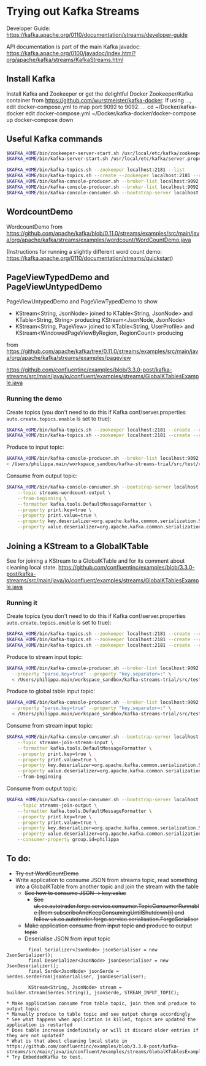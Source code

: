 # Trying out Kafka Streams

Developer Guide: https://kafka.apache.org/0110/documentation/streams/developer-guide

API documentation is part of the main Kafka javadoc: https://kafka.apache.org/0100/javadoc/index.html?org/apache/kafka/streams/KafkaStreams.html

## Install Kafka

Install Kafka and Zookeeper or get the delightful Docker Zookeeper/Kafka container from https://github.com/wurstmeister/kafka-docker.
If using ..., edit docker-compose.yml to map port 9092 to 9092.
...
cd ~/Docker/kafka-docker
edit docker-compose.yml
~/Docker/kafka-docker/docker-compose up
docker-compose down


## Useful Kafka commands

```bash
$KAFKA_HOME/bin/zookeeper-server-start.sh /usr/local/etc/kafka/zookeeper.properties
$KAFKA_HOME/bin/kafka-server-start.sh /usr/local/etc/kafka/server.properties

$KAFKA_HOME/bin/kafka-topics.sh --zookeeper localhost:2181 --list
$KAFKA_HOME/bin/kafka-topics.sh --create --zookeeper localhost:2181 --replication-factor 1 --partitions 1 --topic $1
$KAFKA_HOME/bin/kafka-console-producer.sh --broker-list localhost:9092 --topic $1
$KAFKA_HOME/bin/kafka-console-producer.sh --broker-list localhost:9092 --topic $1 < input_file.txt
$KAFKA_HOME/bin/kafka-console-consumer.sh --bootstrap-server localhost:9092 --consumer-property group.id=philippa --topic $1
```
## WordcountDemo

WordcountDemo from https://github.com/apache/kafka/blob/0.11.0/streams/examples/src/main/java/org/apache/kafka/streams/examples/wordcount/WordCountDemo.java

(Instructions for running a slightly different word count demo: https://kafka.apache.org/0110/documentation/streams/quickstart)

## PageViewTypedDemo and PageViewUntypedDemo

PageViewUntypedDemo and PageViewTypedDemo to show 
* KStream<String, JsonNode> joined to KTable<String, JsonNode> and KTable<String, String>
  producing KStream<JsonNode, JsonNode>
* KStream<String, PageView> joined to KTable<String, UserProfile> and KStream<WindowedPageViewByRegion, RegionCount>
  producing 

from https://github.com/apache/kafka/tree/0.11.0/streams/examples/src/main/java/org/apache/kafka/streams/examples/pageview

https://github.com/confluentinc/examples/blob/3.3.0-post/kafka-streams/src/main/java/io/confluent/examples/streams/GlobalKTablesExample.java

### Running the demo

Create topics (you don't need to do this if Kafka conf/server.properties `auto.create.topics.enable` is set to true):
```bash
$KAFKA_HOME/bin/kafka-topics.sh --zookeeper localhost:2181 --create --replication-factor 1 --partitions 1 --topic streams-plaintext-input
$KAFKA_HOME/bin/kafka-topics.sh --zookeeper localhost:2181 --create --replication-factor 1 --partitions 1 --topic streams-wordcount-output
```
Produce to input topic:
```bash
$KAFKA_HOME/bin/kafka-console-producer.sh --broker-list localhost:9092 --topic streams-plaintext-input \
< /Users/philippa.main/workspace_sandbox/kafka-streams-trial/src/test/resources/pm/kafkastreams/examples/wordcount/WordCountDemoInput.txt
```
Consume from output topic:
```bash
$KAFKA_HOME/bin/kafka-console-consumer.sh --bootstrap-server localhost:9092 \
    --topic streams-wordcount-output \
    --from-beginning \
    --formatter kafka.tools.DefaultMessageFormatter \
    --property print.key=true \
    --property print.value=true \
    --property key.deserializer=org.apache.kafka.common.serialization.StringDeserializer \
    --property value.deserializer=org.apache.kafka.common.serialization.LongDeserializer
```

## Joining a KStream to a GlobalKTable

See
for joining a KStream to a GlobalKTable and for its comment about cleaning local state.
https://github.com/confluentinc/examples/blob/3.3.0-post/kafka-streams/src/main/java/io/confluent/examples/streams/GlobalKTablesExample.java

### Running it

Create topics (you don't need to do this if Kafka conf/server.properties `auto.create.topics.enable` is set to true):
```bash
$KAFKA_HOME/bin/kafka-topics.sh --zookeeper localhost:2181 --create --replication-factor 1 --partitions 1 --topic streams-join-stream-input
$KAFKA_HOME/bin/kafka-topics.sh --zookeeper localhost:2181 --create --replication-factor 1 --partitions 1 --topic streams-join-table-input
$KAFKA_HOME/bin/kafka-topics.sh --zookeeper localhost:2181 --create --replication-factor 1 --partitions 1 --topic streams-join-output
```

Produce to stream input topic:
```bash
$KAFKA_HOME/bin/kafka-console-producer.sh --broker-list localhost:9092 --topic streams-join-stream-input \
  --property "parse.key=true" --property "key.separator=:" \
  < /Users/philippa.main/workspace_sandbox/kafka-streams-trial/src/test/resources/pm/kafkastreams/streamtotable/StreamInput.txt

```
Produce to global table input topic:
```bash
$KAFKA_HOME/bin/kafka-console-producer.sh --broker-list localhost:9092 --topic streams-join-table-input \
  --property "parse.key=true" --property "key.separator=:" \
  < /Users/philippa.main/workspace_sandbox/kafka-streams-trial/src/test/resources/pm/kafkastreams/streamtotable/GlobalTableInput.txt

```
Consume from stream input topic:
```bash
$KAFKA_HOME/bin/kafka-console-consumer.sh --bootstrap-server localhost:9092 \
    --topic streams-join-stream-input \
    --formatter kafka.tools.DefaultMessageFormatter \
    --property print.key=true \
    --property print.value=true \
    --property key.deserializer=org.apache.kafka.common.serialization.StringDeserializer \
    --property value.deserializer=org.apache.kafka.common.serialization.StringDeserializer
    --from-beginning
```
Consume from output topic:
```bash
$KAFKA_HOME/bin/kafka-console-consumer.sh --bootstrap-server localhost:9092 \
    --topic streams-join-output \
    --formatter kafka.tools.DefaultMessageFormatter \
    --property print.key=true \
    --property print.value=true \
    --property key.deserializer=org.apache.kafka.common.serialization.StringDeserializer \
    --property value.deserializer=org.apache.kafka.common.serialization.StringDeserializer \
    --consumer-property group.id=philippa
```

## To do:
* ~~Try out WordCountDemo~~
* Write application to consume JSON from streams topic, read something into a GlobalKTable from another topic and join the stream with the table
    * ~~See how to consume JSON -> key:value~~
        * ~~See uk.co.autotrader.forge.service.consumer.TopicConsumerRunnable [from subscribeAndKeepConsumingUntilShutdown()] and follow 
        uk.co.autotrader.forge.service.serialisation.ForgeSerialiser~~
    * ~~Make application consume from input topic and produce to output topic~~
    * Deserialise JSON from input topic
```
        final Serializer<JsonNode> jsonSerialiser = new JsonSerializer();
        final Deserializer<JsonNode> jsonDeserialiser = new JsonDeserializer();
        final Serde<JsonNode> jsonSerde = Serdes.serdeFrom(jsonSerialiser, jsonDeserialiser);

        KStream<String, JsonNode> stream = builder.stream(Serdes.String(), jsonSerde, STREAM_INPUT_TOPIC);
```
    * Make application consume from table topic, join them and produce to output topic
    * Manually produce to table topic and see output change accordingly
    * See what happens when application is killed, topics are updated the application is restarted
    * Does table increase indefinitely or will it discard older entries if they are not updated?
    * What is that about cleaning local state in https://github.com/confluentinc/examples/blob/3.3.0-post/kafka-streams/src/main/java/io/confluent/examples/streams/GlobalKTablesExample.java?
    * Try EmbeddedKafka to test.
 